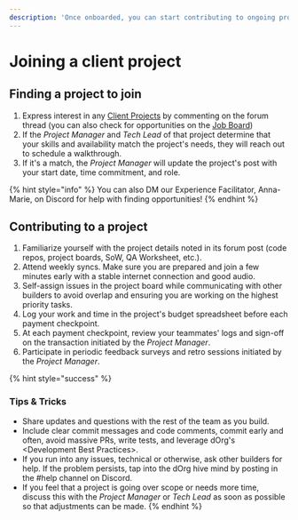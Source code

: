 ```yaml
---
description: 'Once onboarded, you can start contributing to ongoing projects.'
---
```


# Joining a client project

## Finding a project to join

1. Express interest in any [Client Projects](https://forum.dorg.tech/c/clientproject/8) by commenting on the forum thread \(you can also check for opportunities on the [Job Board](https://forum.dorg.tech/t/about-the-job-board-category)\)
2. If the _Project Manager_ and _Tech Lead_ of that project determine that your skills and availability match the project's needs, they will reach out to schedule a walkthrough.
3. If it's a match, the _Project Manager_ will update the project's post with your start date, time commitment, and role.

{% hint style="info" %}
You can also DM our Experience Facilitator, Anna-Marie, on Discord for help with finding opportunities!
{% endhint %}

## Contributing to a project

1. Familiarize yourself with the project details noted in its forum post \(code repos, project boards, SoW, QA Worksheet, etc.\).
2. Attend weekly syncs. Make sure you are prepared and join a few minutes early with a stable internet connection and good audio.
3. Self-assign issues in the project board while communicating with other builders to avoid overlap and ensuring you are working on the highest priority tasks.
4. Log your work and time in the project's budget spreadsheet before each payment checkpoint.
5. At each payment checkpoint, review your teammates' logs and sign-off on the transaction initiated by the _Project Manager_.
6. Participate in periodic feedback surveys and retro sessions initiated by the _Project Manager_.

{% hint style="success" %}
### **Tips & Tricks**

* Share updates and questions with the rest of the team as you build.
* Include clear commit messages and code comments, commit early and often, avoid massive PRs, write tests, and leverage dOrg's &lt;Development Best Practices&gt;.
* If you run into any issues, technical or otherwise, ask other builders for help. If the problem persists, tap into the dOrg hive mind by posting in the \#help channel on Discord.
* If you feel that a project is going over scope or needs more time, discuss this with the _Project Manager_ or _Tech Lead_ as soon as possible so that adjustments can be made.
{% endhint %}





